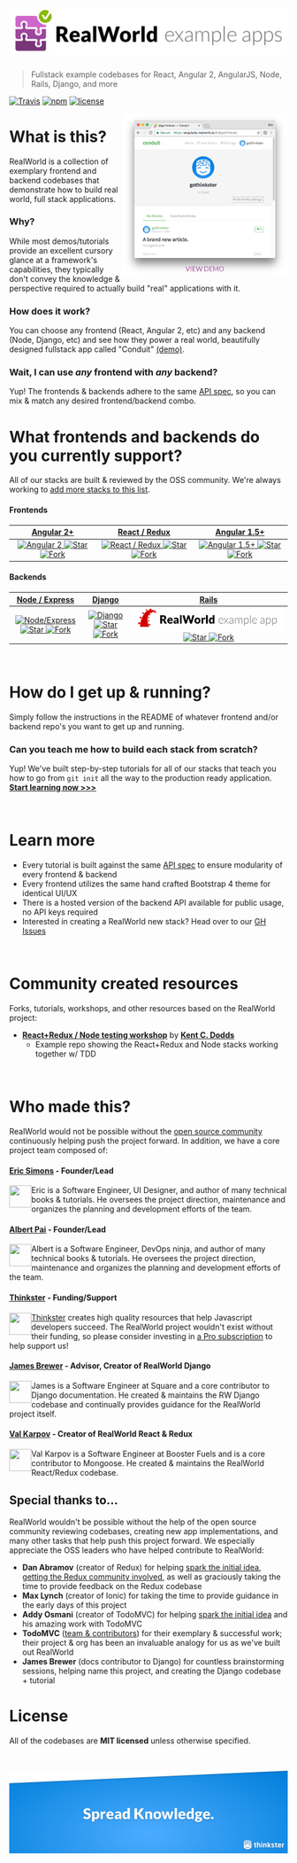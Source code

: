 # ![RealWorld Example Applications](media/realworld.png)

> Fullstack example codebases for React, Angular 2, AngularJS, Node, Rails, Django, and more

[![Travis](https://img.shields.io/travis/gothinkster/realworld.svg)]() [![npm](https://img.shields.io/npm/v/realworld.svg)]() [![license](https://img.shields.io/github/license/gothinkster/realworld.svg)]()

<a href="https://react-redux.realworld.io/"><img src="media/conduit_l.png" align="right" width="300px" /></a>

# What is this?

RealWorld is a collection of exemplary frontend and backend codebases that demonstrate how to build real world, full stack applications. 

### Why?

While most demos/tutorials provide an excellent cursory glance at a framework's capabilities, they typically don't convey the knowledge & perspective required to actually build "real" applications with it.

### How does it work?

You can choose any frontend (React, Angular 2, etc) and any backend (Node, Django, etc) and see how they power a real world, beautifully designed fullstack app called "Conduit" [(demo)](https://react-redux.realworld.io).

### Wait, I can use _any_ frontend with _any_ backend?

Yup! The frontends & backends adhere to the same [API spec](api/), so you can mix & match any desired frontend/backend combo.


# What frontends and backends do you currently support?

All of our stacks are built & reviewed by the OSS community. We're always working to [add more stacks to this list](https://github.com/gothinkster/realworld/issues).

#### Frontends

| [Angular 2+](https://github.com/GoThinkster/angular2-realworld-example-app) | [React / Redux](https://github.com/GoThinkster/react-redux-realworld-example-app) | [Angular 1.5+](https://github.com/gothinkster/angularjs-realworld-example-app) |
| :---:         |     :---:      |          :---: |
| [![Angular 2](https://raw.githubusercontent.com/gothinkster/angular2-realworld-example-app/master/logo.png) ![Star](https://img.shields.io/github/stars/gothinkster/angular2-realworld-example-app.svg?style=social&label=Star) ![Fork](https://img.shields.io/github/forks/gothinkster/angular2-realworld-example-app.svg?style=social&label=Fork)](https://github.com/GoThinkster/angular2-realworld-example-app) | [![React / Redux](https://raw.githubusercontent.com/gothinkster/react-redux-realworld-example-app/master/project-logo.png) ![Star](https://img.shields.io/github/stars/gothinkster/react-redux-realworld-example-app.svg?style=social&label=Star) ![Fork](https://img.shields.io/github/forks/gothinkster/react-redux-realworld-example-app.svg?style=social&label=Fork)](https://github.com/GoThinkster/react-redux-realworld-example-app) | [![Angular 1.5+](https://raw.githubusercontent.com/gothinkster/angularjs-realworld-example-app/master/project-logo.png) ![Star](https://img.shields.io/github/stars/gothinkster/angularjs-realworld-example-app.svg?style=social&label=Star) ![Fork](https://img.shields.io/github/forks/gothinkster/angularjs-realworld-example-app.svg?style=social&label=Fork)](https://github.com/gothinkster/angularjs-realworld-example-app) |



#### Backends

| [Node / Express](https://github.com/gothinkster/node-express-realworld-example-app) | [Django](https://github.com/gothinkster/django-realworld-example-app) | [Rails](https://github.com/gothinkster/rails-realworld-example-app) |
| :---:         |     :---:      |          :---: |
| [![Node/Express](https://raw.githubusercontent.com/gothinkster/node-express-realworld-example-app/master/project-logo.png)![Star](https://img.shields.io/github/stars/gothinkster/node-express-realworld-example-app.svg?style=social&label=Star) ![Fork](https://img.shields.io/github/forks/gothinkster/node-express-realworld-example-app.svg?style=social&label=Fork)](https://github.com/gothinkster/node-express-realworld-example-app) | [![Django](https://raw.githubusercontent.com/gothinkster/django-realworld-example-app/master/project-logo.png) ![Star](https://img.shields.io/github/stars/gothinkster/django-realworld-example-app.svg?style=social&label=Star) ![Fork](https://img.shields.io/github/forks/gothinkster/django-realworld-example-app.svg?style=social&label=Fork)](https://github.com/gothinkster/django-realworld-example-app) | [![Rails](https://raw.githubusercontent.com/gothinkster/rails-realworld-example-app/master/project-logo.png) ![Star](https://img.shields.io/github/stars/gothinkster/rails-realworld-example-app.svg?style=social&label=Star) ![Fork](https://img.shields.io/github/forks/gothinkster/rails-realworld-example-app.svg?style=social&label=Fork)](https://github.com/gothinkster/rails-realworld-example-app) |

<br />

# How do I get up & running?

Simply follow the instructions in the README of whatever frontend and/or backend repo's you want to get up and running.

### Can you teach me how to build each stack from scratch?

Yup! We've built step-by-step tutorials for all of our stacks that teach you how to go from `git init` all the way to the production ready application. [**Start learning now >>>**](https://thinkster.io/tutorials/fullstack)

<br />

# Learn more

- Every tutorial is built against the same [API spec](api/) to ensure modularity of every frontend & backend 
- Every frontend utilizes the same hand crafted Bootstrap 4 theme for identical UI/UX
- There is a hosted version of the backend API available for public usage, no API keys required
- Interested in creating a RealWorld new stack? Head over to our [GH Issues](https://github.com/gothinkster/realworld/issues)

<br />

# Community created resources

Forks, tutorials, workshops, and other resources based on the RealWorld project:

- [**React+Redux / Node testing workshop**](https://github.com/kentcdodds/testing-workshop) by [**Kent C. Dodds**](https://github.com/kentcdodds)
  - Example repo showing the React+Redux and Node stacks working together w/ TDD

<br />

# Who made this?

RealWorld would not be possible without the [open source community](#special-thanks-to) continuously helping push the project forward. In addition, we have a core project team composed of:

#### [Eric Simons](https://twitter.com/ericsimons40) - Founder/Lead

<img align="left" width="40" height="40" src="https://avatars1.githubusercontent.com/u/556934?v=3&s=100">

Eric is a Software Engineer, UI Designer, and author of many technical books & tutorials. He oversees the project direction, maintenance and organizes the planning and development efforts of the team.


#### [Albert Pai](https://twitter.com/iamalbertpai) - Founder/Lead

<img align="left" width="40" height="40" src="https://avatars0.githubusercontent.com/u/1776432?v=3&s=100">

Albert is a Software Engineer, DevOps ninja, and author of many technical books & tutorials. He oversees the project direction, maintenance and organizes the planning and development efforts of the team.

#### [Thinkster](https://twitter.com/gothinkster) - Funding/Support

<img align="left" width="40" height="40" src="https://avatars0.githubusercontent.com/u/8601733?v=3&s=100">

[Thinkster](https://thinkster.io) creates high quality resources that help Javascript developers succeed. The RealWorld project wouldn't exist without their funding, so please consider investing in [a Pro subscription](https://thinkster.io/pro) to help support us!


#### [James Brewer](https://twitter.com/brwr_) - Advisor, Creator of RealWorld Django

<img align="left" width="40" height="40" src="https://avatars1.githubusercontent.com/u/4095660?v=3&s=100">

James is a Software Engineer at Square and a core contributor to Django documentation. He created & maintains the RW Django codebase and continually provides guidance for the RealWorld project itself.

#### [Val Karpov](https://twitter.com/code_barbarian) - Creator of RealWorld React & Redux
<img align="left" width="40" height="40" src="https://avatars2.githubusercontent.com/u/1620265?v=3&s=100">

Val Karpov is a Software Engineer at Booster Fuels and is a core contributor to Mongoose. He created & maintains the RealWorld React/Redux codebase.


## Special thanks to...

RealWorld wouldn't be possible without the help of the open source community reviewing codebases, creating new app implementations, and many other tasks that help push this project forward. We especially appreciate the OSS leaders who have helped contribute to RealWorld:

- **Dan Abramov** (creator of Redux) for  helping [spark the initial idea](https://twitter.com/dan_abramov/status/692009757775896577), [getting the Redux community involved](https://github.com/reactjs/redux/issues/1353), as well as graciously taking the time to provide feedback on the Redux codebase
- **Max Lynch** (creator of Ionic) for taking the time to provide guidance in the early days of this project
- **Addy Osmani** (creator of TodoMVC) for helping [spark the initial idea](https://twitter.com/addyosmani/status/762828483433144320) and his amazing work with TodoMVC
- **TodoMVC** ([team & contributors](https://github.com/tastejs/todomvc#team)) for their exemplary & successful work; their project & org has been an invaluable analogy for us as we've built out RealWorld
- **James Brewer** (docs contributor to Django) for countless brainstorming sessions, helping name this project, and creating the Django codebase + tutorial




# License
All of the codebases are **MIT licensed** unless otherwise specified.

<br />

[![Brought to you by Thinkster](media/end.png)](https://thinkster.io/about)
